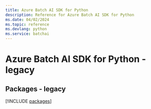 ```yaml
---
title: Azure Batch AI SDK for Python
description: Reference for Azure Batch AI SDK for Python
ms.date: 04/02/2024
ms.topic: reference
ms.devlang: python
ms.service: batchai
---
```

# Azure Batch AI SDK for Python - legacy
## Packages - legacy
[!INCLUDE [packages](batch-ai-index.md)]